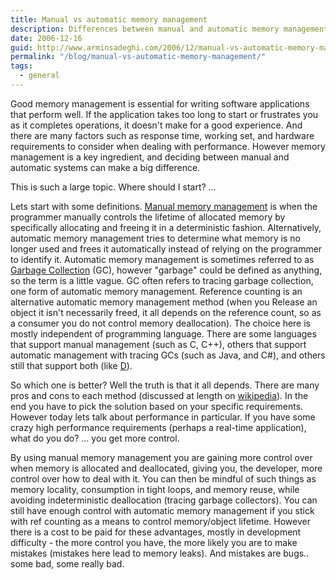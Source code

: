 ```yaml
---
title: Manual vs automatic memory management
description: Differences between manual and automatic memory management
date: 2006-12-16
guid: http://www.arminsadeghi.com/2006/12/manual-vs-automatic-memory-management/
permalink: "/blog/manual-vs-automatic-memory-management/"
tags:
  - general
---
```


Good memory management is essential for writing software applications that perform well. If the application takes too long to start or frustrates you as it completes operations, it doesn't make for a good experience. And there are many factors such as response time, working set, and hardware requirements to consider when dealing with performance. However memory management is a key ingredient, and deciding between manual and automatic systems can make a big difference.

This is such a large topic. Where should I start? ...

Lets start with some definitions. [Manual memory management](http://en.wikipedia.org/wiki/Manual_memory_management) is when the programmer manually controls the lifetime of allocated memory by specifically allocating and freeing it in a deterministic fashion. Alternatively, automatic memory management tries to determine what memory is no longer used and frees it automatically instead of relying on the programmer to identify it. Automatic memory management is sometimes referred to as [Garbage Collection](http://en.wikipedia.org/wiki/Garbage_collection_%28computer_science%29) (GC), however "garbage" could be defined as anything, so the term is a little vague. GC often refers to tracing garbage collection, one form of automatic memory management. Reference counting is an alternative automatic memory management method (when you Release an object it isn't necessarily freed, it all depends on the reference count, so as a consumer you do not control memory deallocation). The choice here is mostly independent of programming language. There are some languages that support manual management (such as C, C++), others that support automatic management with tracing GCs (such as Java, and C#), and others still that support both (like [D](http://en.wikipedia.org/wiki/D_programming_language)).

So which one is better? Well the truth is that it all depends. There are many pros and cons to each method (discussed at length on [wikipedia](http://en.wikipedia.org/wiki/Memory_management)). In the end you have to pick the solution based on your specific requirements. However today lets talk about performance in particular. If you have some crazy high performance requirements (perhaps a real-time application), what do you do? ... you get more control.

By using manual memory management you are gaining more control over when memory is allocated and deallocated, giving you, the developer, more control over how to deal with it. You can then be mindful of such things as memory locality, consumption in tight loops, and memory reuse, while avoiding indeterministic deallocation (tracing garbage collectors). You can still have enough control with automatic memory management if you stick with ref counting as a means to control memory/object lifetime. However there is a cost to be paid for these advantages, mostly in development difficulty - the more control you have, the more likely you are to make mistakes (mistakes here lead to memory leaks). And mistakes are bugs.. some bad, some really bad.
